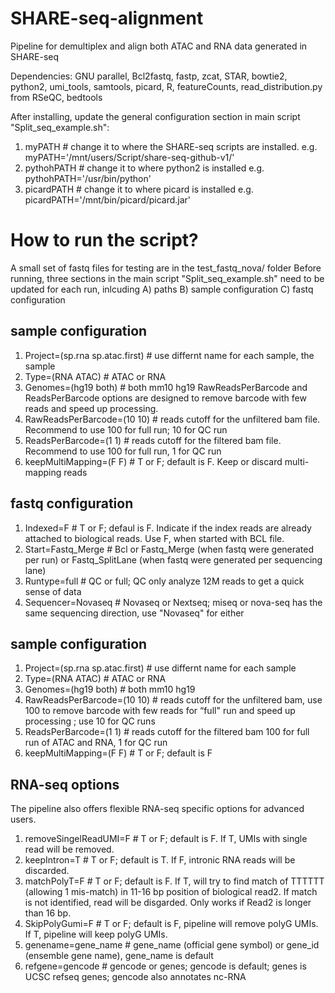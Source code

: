 # SHARE-seq-alignment
Pipeline for demultiplex and align both ATAC and RNA data generated in SHARE-seq

Dependencies: GNU parallel, Bcl2fastq, fastp, zcat, STAR, bowtie2, python2, umi_tools, samtools, picard, R, featureCounts, read_distribution.py from RSeQC, bedtools

After installing, update the general configuration section in main script "Split_seq_example.sh":
1) myPATH # change it to where the SHARE-seq scripts are installed. e.g. myPATH='/mnt/users/Script/share-seq-github-v1/'
2) pythohPATH # change it to where python2 is installed e.g. pythohPATH='/usr/bin/python' 
3) picardPATH # change it to where picard is installed e.g. picardPATH='/mnt/bin/picard/picard.jar'

# How to run the script?
A small set of fastq files for testing are in the test_fastq_nova/ folder
Before running, three sections in the main script "Split_seq_example.sh" need to be updated for each run, inlcuding 
A) paths B) sample configuration C) fastq configuration

## sample configuration
1) Project=(sp.rna sp.atac.first) # use differnt name for each sample, the sample 
2) Type=(RNA ATAC)  # ATAC or RNA
3) Genomes=(hg19 both) # both mm10 hg19
RawReadsPerBarcode and ReadsPerBarcode options are designed to remove barcode with few reads and speed up processing. 
4) RawReadsPerBarcode=(10 10) # reads cutoff for the unfiltered bam file. Recommend to use 100 for full run; 10 for QC run
5) ReadsPerBarcode=(1 1) # reads cutoff for the filtered bam file. Recommend to use 100 for full run, 1 for QC run
6) keepMultiMapping=(F F)  # T or F; default is F. Keep or discard multi-mapping reads

## fastq configuration
1) Indexed=F # T or F; defaul is F. Indicate if the index reads are already attached to biological reads. Use F, when started with BCL file.
2) Start=Fastq_Merge # Bcl or Fastq_Merge (when fastq were generated per run) or Fastq_SplitLane (when fastq were generated per sequencing lane)
3) Runtype=full # QC or full;  QC only analyze 12M reads to get a quick sense of data
4) Sequencer=Novaseq # Novaseq or Nextseq;  miseq or nova-seq has the same sequencing direction, use "Novaseq" for either

## sample configuration
1) Project=(sp.rna sp.atac.first) # use differnt name for each sample
2) Type=(RNA ATAC)  # ATAC or RNA
3) Genomes=(hg19 both) # both mm10 hg19
4) RawReadsPerBarcode=(10 10) # reads cutoff for the unfiltered bam, use 100 to remove barcode with few reads for “full" run and speed up processing ; use 10 for QC runs
5) ReadsPerBarcode=(1 1) # reads cutoff for the filtered bam 100 for full run of ATAC and RNA, 1 for QC run
6) keepMultiMapping=(F F)  # T or F; default is F

## RNA-seq options
The pipeline also offers flexible RNA-seq specific options for advanced users. 
1) removeSingelReadUMI=F # T or F; default is F. If T, UMIs with single read will be removed.
2) keepIntron=T # T or F; default is T. If F, intronic RNA reads will be discarded.
3) matchPolyT=F # T or F; default is F. If T, will try to find match of TTTTTT (allowing 1 mis-match) in 11-16 bp position of biological read2. If match is not identified, read will be disgarded. Only works if Read2 is longer than 16 bp.
4) SkipPolyGumi=F # T or F; default is F, pipeline will remove polyG UMIs. If T, pipeline will keep polyG UMIs.
5) genename=gene_name # gene_name (official gene symbol) or gene_id (ensemble gene name), gene_name is default
6) refgene=gencode # gencode or genes; gencode is default; genes is UCSC refseq genes; gencode also annotates nc-RNA
